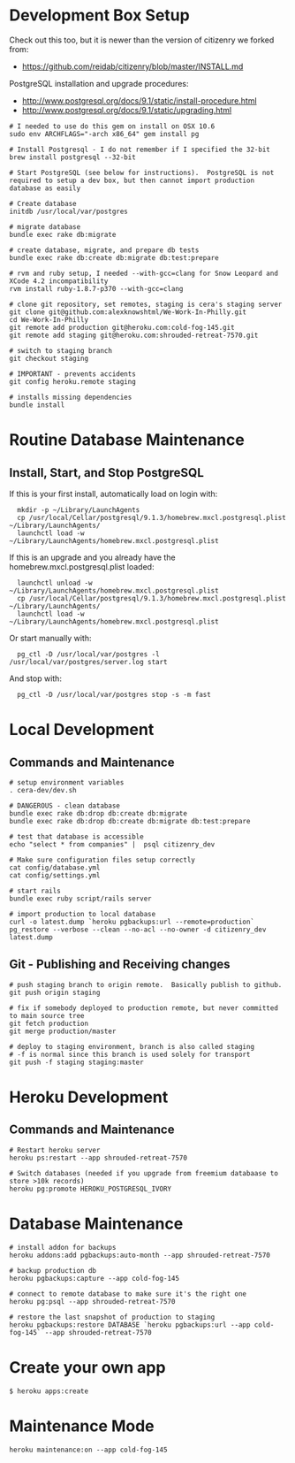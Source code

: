 # Development Box Setup
Check out this too, but it is newer than the version of citizenry we forked from:
- https://github.com/reidab/citizenry/blob/master/INSTALL.md

PostgreSQL installation and upgrade procedures:
- http://www.postgresql.org/docs/9.1/static/install-procedure.html
- http://www.postgresql.org/docs/9.1/static/upgrading.html

```
# I needed to use do this gem on install on OSX 10.6
sudo env ARCHFLAGS="-arch x86_64" gem install pg

# Install Postgresql - I do not remember if I specified the 32-bit
brew install postgresql --32-bit

# Start PostgreSQL (see below for instructions).  PostgreSQL is not required to setup a dev box, but then cannot import production database as easily

# Create database
initdb /usr/local/var/postgres

# migrate database
bundle exec rake db:migrate 

# create database, migrate, and prepare db tests
bundle exec rake db:create db:migrate db:test:prepare

# rvm and ruby setup, I needed --with-gcc=clang for Snow Leopard and XCode 4.2 incompatibility
rvm install ruby-1.8.7-p370 --with-gcc=clang

# clone git repository, set remotes, staging is cera's staging server
git clone git@github.com:alexknowshtml/We-Work-In-Philly.git
cd We-Work-In-Philly
git remote add production git@heroku.com:cold-fog-145.git
git remote add staging git@heroku.com:shrouded-retreat-7570.git

# switch to staging branch
git checkout staging

# IMPORTANT - prevents accidents
git config heroku.remote staging                                                                                                              

# installs missing dependencies
bundle install
```

# Routine Database Maintenance

## Install, Start, and Stop PostgreSQL

If this is your first install, automatically load on login with:

```
  mkdir -p ~/Library/LaunchAgents
  cp /usr/local/Cellar/postgresql/9.1.3/homebrew.mxcl.postgresql.plist ~/Library/LaunchAgents/
  launchctl load -w ~/Library/LaunchAgents/homebrew.mxcl.postgresql.plist
```

If this is an upgrade and you already have the homebrew.mxcl.postgresql.plist loaded:

```
  launchctl unload -w ~/Library/LaunchAgents/homebrew.mxcl.postgresql.plist
  cp /usr/local/Cellar/postgresql/9.1.3/homebrew.mxcl.postgresql.plist ~/Library/LaunchAgents/
  launchctl load -w ~/Library/LaunchAgents/homebrew.mxcl.postgresql.plist
```

Or start manually with:

```
  pg_ctl -D /usr/local/var/postgres -l /usr/local/var/postgres/server.log start
```

And stop with:

```
  pg_ctl -D /usr/local/var/postgres stop -s -m fast
```





# Local Development 

## Commands and Maintenance
```
# setup environment variables
. cera-dev/dev.sh

# DANGEROUS - clean database
bundle exec rake db:drop db:create db:migrate
bundle exec rake db:drop db:create db:migrate db:test:prepare

# test that database is accessible
echo "select * from companies" |  psql citizenry_dev

# Make sure configuration files setup correctly
cat config/database.yml
cat config/settings.yml

# start rails
bundle exec ruby script/rails server

# import production to local database
curl -o latest.dump `heroku pgbackups:url --remote=production`
pg_restore --verbose --clean --no-acl --no-owner -d citizenry_dev latest.dump
```


## Git - Publishing and Receiving changes
```
# push staging branch to origin remote.  Basically publish to github.
git push origin staging

# fix if somebody deployed to production remote, but never committed to main source tree
git fetch production
git merge production/master

# deploy to staging environment, branch is also called staging 
# -f is normal since this branch is used solely for transport
git push -f staging staging:master
```



# Heroku Development

## Commands and Maintenance
```
# Restart heroku server
heroku ps:restart --app shrouded-retreat-7570

# Switch databases (needed if you upgrade from freemium databaase to store >10k records)
heroku pg:promote HEROKU_POSTGRESQL_IVORY
```

# Database Maintenance
```
# install addon for backups
heroku addons:add pgbackups:auto-month --app shrouded-retreat-7570

# backup production db
heroku pgbackups:capture --app cold-fog-145

# connect to remote database to make sure it's the right one
heroku pg:psql --app shrouded-retreat-7570

# restore the last snapshot of production to staging
heroku pgbackups:restore DATABASE `heroku pgbackups:url --app cold-fog-145` --app shrouded-retreat-7570
```

# Create your own app
```
$ heroku apps:create
```

# Maintenance Mode
```
heroku maintenance:on --app cold-fog-145
```
